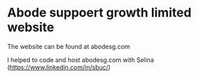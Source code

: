 # Abode suppoert growth limited website

The website can be found at abodesg.com

I helped to code and host abodesg.com with Selina (https://www.linkedin.com/in/sbuc/)

